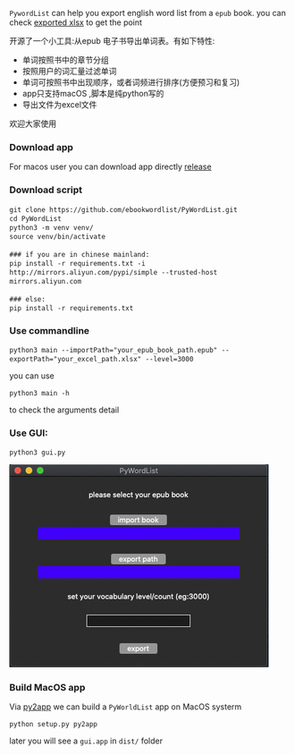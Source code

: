 `PywordList` can help you export english word list from a `epub` book.
you can check [exported xlsx](https://github.com/ebookwordlist/PyWordList/blob/master/resource/pg1342.xlsx) to get the point

开源了一个小工具:从epub 电子书导出单词表。有如下特性:
- 单词按照书中的章节分组
- 按照用户的词汇量过滤单词
- 单词可按照书中出现顺序，或者词频进行排序(方便预习和复习)
- app只支持macOS ,脚本是纯python写的
- 导出文件为excel文件

欢迎大家使用

### Download app
For macos user
you can download app directly [release](https://github.com/ebookwordlist/PyWordList/releases)
### Download script 
```
git clone https://github.com/ebookwordlist/PyWordList.git 
cd PyWordList
python3 -m venv venv/ 
source venv/bin/activate 

### if you are in chinese mainland:
pip install -r requirements.txt -i http://mirrors.aliyun.com/pypi/simple --trusted-host mirrors.aliyun.com

### else:
pip install -r requirements.txt

```


### Use commandline 
```
python3 main --importPath="your_epub_book_path.epub" --exportPath="your_excel_path.xlsx" --level=3000
```
you can use 

```
python3 main -h
```
to check the arguments detail

### Use GUI:
```
python3 gui.py
```
![](img/app_ui.png)

### Build MacOS app 
Via [py2app](https://py2app.readthedocs.io/en/latest/) we can build a `PyWorldList` app on MacOS systerm 

```
python setup.py py2app
```
later you will see a `gui.app` in `dist/` folder